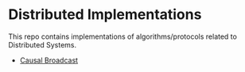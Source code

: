 # Distributed Implementations

This repo contains implementations of algorithms/protocols related to Distributed Systems.
- [Causal Broadcast](https://github.com/krithikvaidya/distsys-implementations/tree/main/causal_broadcast)